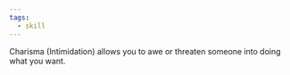 ```yaml
---
tags:
  - skill
---
```

Charisma (Intimidation) allows you to awe or threaten someone into doing what you want.